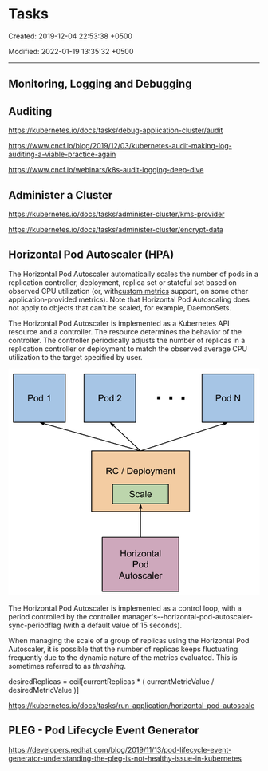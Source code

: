 # Tasks

Created: 2019-12-04 22:53:38 +0500

Modified: 2022-01-19 13:35:32 +0500

---

## Monitoring, Logging and Debugging

## Auditing

<https://kubernetes.io/docs/tasks/debug-application-cluster/audit>

<https://www.cncf.io/blog/2019/12/03/kubernetes-audit-making-log-auditing-a-viable-practice-again>

<https://www.cncf.io/webinars/k8s-audit-logging-deep-dive>

## Administer a Cluster

<https://kubernetes.io/docs/tasks/administer-cluster/kms-provider>

<https://kubernetes.io/docs/tasks/administer-cluster/encrypt-data>

## Horizontal Pod Autoscaler (HPA)

The Horizontal Pod Autoscaler automatically scales the number of pods in a replication controller, deployment, replica set or stateful set based on observed CPU utilization (or, with[custom metrics](https://git.k8s.io/community/contributors/design-proposals/instrumentation/custom-metrics-api.md) support, on some other application-provided metrics). Note that Horizontal Pod Autoscaling does not apply to objects that can't be scaled, for example, DaemonSets.

The Horizontal Pod Autoscaler is implemented as a Kubernetes API resource and a controller. The resource determines the behavior of the controller. The controller periodically adjusts the number of replicas in a replication controller or deployment to match the observed average CPU utilization to the target specified by user.

![pod 1 pod 2 RC / Deployment Scale Horizontal pod Autoscaler Pod N ](../../media/DevOps-Kubernetes-Tasks-image1.png)

The Horizontal Pod Autoscaler is implemented as a control loop, with a period controlled by the controller manager's--horizontal-pod-autoscaler-sync-periodflag (with a default value of 15 seconds).

When managing the scale of a group of replicas using the Horizontal Pod Autoscaler, it is possible that the number of replicas keeps fluctuating frequently due to the dynamic nature of the metrics evaluated. This is sometimes referred to as *thrashing*.

desiredReplicas = ceil[currentReplicas * ( currentMetricValue / desiredMetricValue )]

<https://kubernetes.io/docs/tasks/run-application/horizontal-pod-autoscale>

## PLEG - Pod Lifecycle Event Generator

<https://developers.redhat.com/blog/2019/11/13/pod-lifecycle-event-generator-understanding-the-pleg-is-not-healthy-issue-in-kubernetes>
